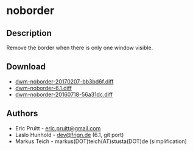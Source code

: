 noborder
========

Description
-----------
Remove the border when there is only one window visible.

Download
--------
* [dwm-noborder-20170207-bb3bd6f.diff](dwm-noborder-20170207-bb3bd6f.diff)
* [dwm-noborder-6.1.diff](dwm-noborder-6.1.diff)
* [dwm-noborder-20160718-56a31dc.diff](dwm-noborder-20160718-56a31dc.diff)

Authors
-------
* Eric Pruitt - <eric.pruitt@gmail.com>
* Laslo Hunhold - <dev@frign.de> (6.1, git port)
* Markus Teich - markus(DOT)teich(AT)stusta(DOT)de (simplification)
